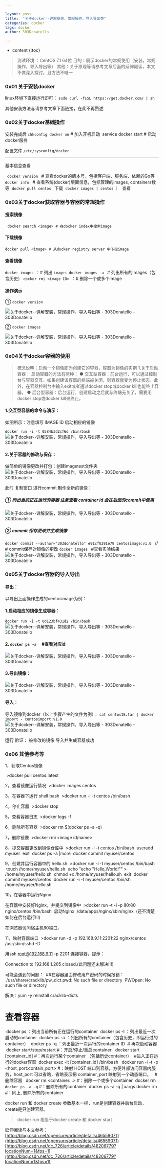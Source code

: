```yaml
---

layout: post
title:  "关于docker--详解安装，常规操作，导入导出等"
categories: docker
tags: docker 
author: 303Donatello

---
```


* content
{:toc}

>测试环境 ：CentOS 7.1 64位
目的：展示docker的常规使用（安装，常规操作，导入导出等）
其他：关于原理等请参考文章后面的延伸阅读，本文不做深入探讨，且方法不唯一

### 0x01 关于安装docker
linux环境下直接运行即可：
```sudo curl -fsSL https://get.docker.com/ | sh```

其他安装方法与请参考文章下面链接，在此不再赘述













### 0x02关于docker基础操作

安装完成后
```chkconfig docker on``` # 加入开机启动 
service docker start # 启动docker服务

配置文件 ```/etc/sysconfig/docker```

***
基本信息查看

 ``` docker version ``` # 查看docker的版本号，包括客户端、服务端、依赖的Go等
  ```docker info ``` # 查看系统(docker)层面信息，包括管理的images, containers数等 
 ```docker pull centos ``` 下载 
 ```docker images [ centos ]  ```查看

### 0x03关于docker获取容器与容器的常规操作

#### 搜索镜像
  ```docker search <image> # 在docker index中搜索image  ```
#### 下载镜像 
 ```docker pull <image> # 从docker registry server 中下拉image ```
#### 查看镜像 
 ```docker images ```：# 列出
 ```images docker images -a ``` # 列出所有的images（包含历史）
 ```docker rmi <image ID> ```：# 删除一个或多个image

#### 操作演示

① ```docker version ```



![关于docker--详解安装，常规操作，导入导出等 - 303Donatello - 303Donatello](https://shellcodes.github.io/img/5430312-39b5bb24e52fcfeb.png)

② ```docker images ```



![关于docker--详解安装，常规操作，导入导出等 - 303Donatello - 303Donatello](https://shellcodes.github.io/img/5430312-3b987b108b3fa442.png)


### 0x04关于docker容器的使用

>概念说明：启动一个镜像即为创建它的容器，容器为镜像的实例
1.关于启动容器：
启动容器的方法有两种：
● 交互型容器：前台运行，可以通过控制台与容器交互。如果创建该容器的终端被关闭，则容器就变为停止状态。此外，在容器控制台中输入exit或者通过docker stop或docker kill也能终止容器。
● 后台型容器：后台运行，创建启动之后就与终端无关了，需要用docker stop或docker kill来终止。

#### 1.交互型容器的命令与演示：
如图所示：注意填写 IMAGE ID 启动相应的镜像

  ```docker run -i -t 0584b3d2cf6d /bin/bash ```
![关于docker--详解安装，常规操作，导入导出等 - 303Donatello - 303Donatello](https://shellcodes.github.io/img/5430312-90c64a7e5fe67312.png)


#### 2.关于容器的修改与保存：
做简单的镜像更改并打包：创建imagetest文件夹
![关于docker--详解安装，常规操作，导入导出等 - 303Donatello - 303Donatello](https://shellcodes.github.io/img/5430312-eca2f8d225ba9298.png)


此时 复制窗口 进行commit 制作全新的镜像：
##### ① 列出当前正在运行的容器 注意查看 container id 会在后面的commit中使用
![关于docker--详解安装，常规操作，导入导出等 - 303Donatello - 303Donatello](https://shellcodes.github.io/img/5430312-353c93f05e519266.png)

##### ② commit 保存更改并生成镜像
 ```docker commit --author="303donatello" e91cf0291e79 centosimage:v1.0 ```
// # commit保存对镜像的更改
 ```docker images ``` #查看实验结果
![关于docker--详解安装，常规操作，导入导出等 - 303Donatello - 303Donatello](https://shellcodes.github.io/img/5430312-f2453d1f7b8d950f.png)


### 0x05关于docker容器的导入导出
#### 导出：
以导出上面操作生成的centosimage为例：
#### 1.启动相应的镜像生成容器：
 ```docker run -i -t 0d123bf431d2 /bin/bash ```
![关于docker--详解安装，常规操作，导入导出等 - 303Donatello - 303Donatello](https://shellcodes.github.io/img/5430312-5024f295be47782b.png)


#### 2. ```docker ps -a  ``` #查看对应id
![关于docker--详解安装，常规操作，导入导出等 - 303Donatello - 303Donatello](https://shellcodes.github.io/img/5430312-a4b05ba6ddca9b1e.png)


#### 3.导出镜像：
![关于docker--详解安装，常规操作，导入导出等 - 303Donatello - 303Donatello](https://shellcodes.github.io/img/5430312-971e642efc459bad.png)


#### 导入：
导入镜像到docker（以上步骤产生的文件为例）：
 ```cat centosIE.tar | docker import - centosimport:v1.0 ```
![关于docker--详解安装，常规操作，导入导出等 - 303Donatello - 303Donatello](https://shellcodes.github.io/img/5430312-ee70b3aef22515a4.png)

运行 验证：
被修改的镜像 导入并生成容器成功



### 0x06 其他参考等


1，获取Centos镜像

 >docker pull centos:latest

2，查看镜像运行情况
 >docker images centos

3，在容器下运行 shell bash
 >docker run -i -t centos /bin/bash

4，停止容器
 >docker stop <CONTAINER ID>

5，查看容器日志
 >docker logs -f <CONTAINER ID>

6，删除所有容器
 >docker rm $(docker ps -a -q)

7，删除镜像
 >docker rmi <image id/name>

8，提交容器更改到镜像仓库中
 >docker run -i -t centos /bin/bash
 useradd myuser
 exit
 docker ps -a |more
 docker commit <CONTAINER ID> myuser/centos

9，创建并运行容器中的 hello.sh
 >docker run -i -t myuser/centos /bin/bash
 touch /home/myuser/hello.sh
 echo "echo \"Hello,World!\"" > /home/myuser/hello.sh
 chmod +x /home/myuser/hello.sh
 exit
 docker commit <CONTAINER ID> myuser/centos
 docker run -i -t myuser/centos /bin/sh /home/myuser/hello.sh

10，在容器中运行Nginx

在容器中安装好Nginx，并提交到镜像中
 >docker run -t -i -p 80:80 nginx/centos /bin/bash
 启动Nginx
 /data/apps/nginx/sbin/nginx
 (还不清楚如何在后台运行!!!)

在浏览器访问宿主机80端口。

11，映射容器端口
 >docker run -d -p 192.168.9.11:2201:22 nginx/centos /usr/sbin/sshd -D

用ssh root@192.168.9.11 -p 2201 连接容器，提示：

Connection to 192.168.1.205 closed.(此问题还未解决!!!)

可能会遇到的问题：
 ##在容器里面修改用户密码的时候报错：
 /usr/share/cracklib/pw_dict.pwd: No such file or directory
 PWOpen: No such file or directory

解决：yum -y reinstall cracklib-dicts
# 查看容器 
 docker ps ：列出当前所有正在运行的container
 docker ps -l ：列出最近一次启动的container
 docker ps -a ：列出所有的container（包含历史，即运行过的container）
 docker ps -q ：列出最近一次运行的container ID
 # 再次启动容器 
 docker start/stop/restart <container> #：开启/停止/重启container 
 docker start [container_id] #：再次运行某个container （包括历史container）
 #进入正在运行的docker容器
 docker exec -it [container_id] /bin/bash 
 docker run -i -t -p <host_port:contain_port> #：映射 HOST 端口到容器，方便外部访问容器内服务，host_port 可以省略，省略表示把 container_port 映射到一个动态端口。 
 # 删除容器 
 docker rm <container...> #：删除一个或多个container
 docker rm `docker ps -a -q` #：删除所有的container
 docker ps -a -q | xargs docker rm #：同上, 删除所有的container

docker run 和 docker create 参数基本一样，run是创建容器并后台启动，create是只创建容器。 
> docker run 相当于docker create 和 docker start

延伸阅读与本文参考：
[http://blog.csdn.net/opensure/article/details/46559071](http://blog.csdn.net/opensure/article/details/46559071)
[http://blog.csdn.net/dc_726/article/details/48206779?locationNum=1&fps=1](http://blog.csdn.net/dc_726/article/details/48206779?locationNum=1&fps=1)






